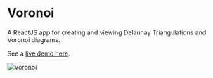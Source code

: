# Voronoi

A ReactJS app for creating and viewing Delaunay Triangulations and Voronoi diagrams.

See a [live demo here](http://james,schwartz.engineer/voronoi).

![Voronoi](http://james.schwartz.engineer/voronoi/Voronoi.png)
